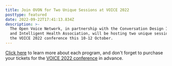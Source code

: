 ```yaml
---
title: Join OVON for Two Unique Sessions at VOICE 2022
posttype: featured
date: 2022-09-22T17:41:13.834Z
description: >-
  The Open Voice Network, in partnership with the Conversation Design Institute
  and Intelligent Health Association, will be hosting two unique sessions during
  the VOICE 2022 conference this 10-12 October.
---
```

<a href="https://www.voicesummit.ai/ovon-at-voice-22" target="_blank">Click here</a> to learn more about each program, and don't forget to purchase your tickets for the <a href="https://www.voicesummit.ai/tickets" target="_blank">VOICE 2022 conference</a> in advance.

